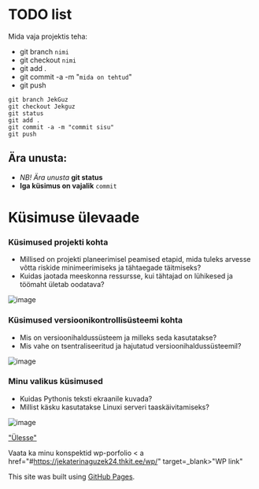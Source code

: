 <a name="readme-top"></a>
# TODO list
Mida vaja projektis teha:
* git branch `nimi`
* git checkout `nimi`
* git add .
* git commit -a -m "`mida on tehtud`"
* git push
```
git branch JekGuz
git checkout Jekguz
git status
git add .
git commit -a -m "commit sisu"
git push
```

## Ära unusta:
* *NB! Ära unusta* **git status** 
* **Iga küsimus on vajalik** `commit` 

  
# Küsimuse ülevaade
### Küsimused projekti kohta
* Millised on projekti planeerimisel peamised etapid, mida tuleks arvesse võtta riskide minimeerimiseks ja tähtaegade täitmiseks?
* Kuidas jaotada meeskonna ressursse, kui tähtajad on lühikesed ja töömaht ületab oodatava?

![image](https://github.com/user-attachments/assets/5809b742-5eb4-4d0e-8b6c-d955d74d4475)

### Küsimused versioonikontrollisüsteemi kohta
* Mis on versioonihaldussüsteem ja milleks seda kasutatakse?
* Mis vahe on tsentraliseeritud ja hajutatud versioonihaldussüsteemil?

![image](https://github.com/user-attachments/assets/182a37f4-4f87-41c6-b18a-183e6d375e8e)

### Minu valikus küsimused
* Kuidas Pythonis teksti ekraanile kuvada?
* Millist käsku kasutatakse Linuxi serveri taaskäivitamiseks?

![image](https://github.com/user-attachments/assets/e7ddc80c-a3ec-4984-991b-1515595938fd)

<a href="#readme-top">"Ülesse"</a>

Vaata ka minu konspektid wp-porfolio
< a href="#https://jekaterinaguzek24.thkit.ee/wp/" target=_blank>"WP link"</a>

This site was built using [GitHub Pages](https://pages.github.com/).
